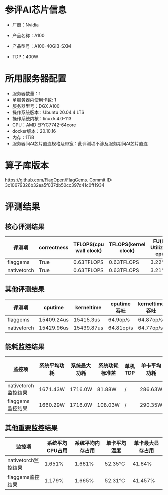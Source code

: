 # 参评AI芯片信息

* 厂商：Nvidia

* 产品名称：A100
* 产品型号：A100-40GiB-SXM
* TDP：400W

# 所用服务器配置

* 服务器数量：1
* 单服务器内使用卡数: 1
* 服务器型号：DGX A100
* 操作系统版本：Ubuntu 20.04.4 LTS
* 操作系统内核：linux5.4.0-113
* CPU：AMD EPYC7742-64core
* docker版本：20.10.16
* 内存：1TiB
* 服务器间AI芯片直连规格及带宽：此评测项不涉及服务期间AI芯片直连

# 算子库版本

https://github.com/FlagOpen/FlagGems. Commit ID: 3c10679326b32ea5f037db50cc397d41c0ff1934

# 评测结果

## 核心评测结果

| 评测项  | correctness | TFLOPS(cpu wall clock) | TFLOPS(kernel clock) | FU(FLOPS Utilization)-cputime | FU-kerneltime |
| ---- | -------------- | -------------- | ------------ | ------ | ----- |
| flaggems | True    | 0.63TFLOPS       | 0.63TFLOPS        | 3.22% | 3.21% |
| nativetorch | True    | 0.63TFLOPS      | 0.63TFLOPS      | 3.21%      | 3.21%    |

## 其他评测结果

| 评测项  | cputime | kerneltime | cputime吞吐 | kerneltime吞吐 | 无预热时延 | 预热后时延 |
| ---- | -------------- | -------------- | ------------ | ------------ | -------------- | -------------- |
| flaggems | 15409.24us       | 15415.3us        | 64.9op/s | 64.87op/s | 1009000.95us | 6679.12us |
| nativetorch | 15429.96us       | 15439.87us        | 64.81op/s | 64.77op/s | 17516.76us | 6287.45us |

## 能耗监控结果

| 监控项  | 系统平均功耗  | 系统最大功耗  | 系统功耗标准差 | 单机TDP | 单卡平均功耗 | 单卡最大功耗 | 单卡功耗标准差 | 单卡TDP |
| ---- | ------- | ------- | ------- | ----- | ------------ | ------------ | ------------- | ----- |
| nativetorch监控结果 | 1671.43W | 1716.0W | 81.88W   | /     | 286.63W       | 293.0W      | 4.1W        | 400W  |
| flaggems监控结果 | 1660.29W | 1716.0W | 108.03W   | /     | 290.35W       | 297.0W      | 3.42W        | 400W  |

## 其他重要监控结果

| 监控项  | 系统平均CPU占用 | 系统平均内存占用 | 单卡平均温度 | 单卡最大显存占用 |
| ---- | --------- | -------- | ------------ | -------------- |
| nativetorch监控结果 | 1.651%    | 1.661%   | 52.35°C       | 41.64%        |
| flaggems监控结果 | 1.179%    | 1.665%   | 52.31°C       | 41.457%        |
